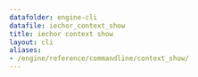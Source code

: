 ```yaml
---
datafolder: engine-cli
datafile: iechor_context_show
title: iechor context show
layout: cli
aliases:
- /engine/reference/commandline/context_show/
---
```


<!--
This page is automatically generated from iEchor's source code. If you want to
suggest a change to the text that appears here, open a ticket or pull request
in the source repository on GitHub:

https://github.com/iechor/cli
-->
